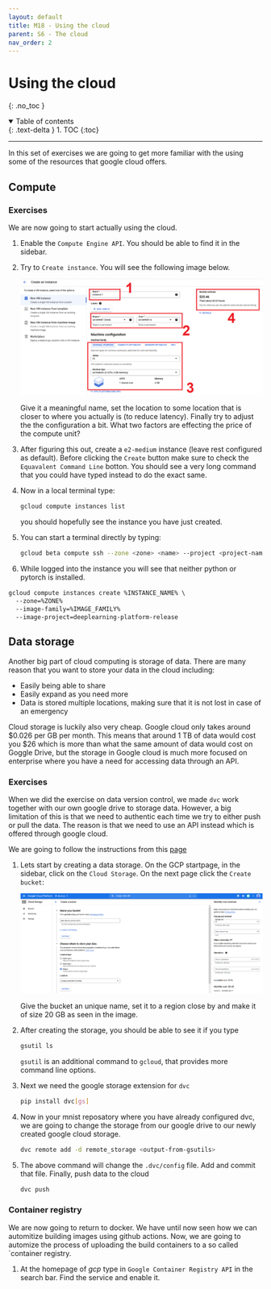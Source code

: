 ```yaml
---
layout: default
title: M18 - Using the cloud
parent: S6 - The cloud
nav_order: 2
---
```


# Using the cloud
{: .no_toc }

<details open markdown="block">
  <summary>
    Table of contents
  </summary>
  {: .text-delta }
1. TOC
{:toc}
</details>

---

In this set of exercises we are going to get more familiar with the using some of the resources that google cloud offers.

## Compute


### Exercises

We are now going to start actually using the cloud.

1. Enable the `Compute Engine API`. You should be able to find it in the sidebar.

2. Try to `Create instance`. You will see the following image below.
   <p align="center">
     <img src="../figures/gcp4.png" width="800" title="hover text">
   </p>
   Give it a meaningful name, set the location to some location that is closer to where you actually is (to reduce latency). Finally try to adjust the the configuration a bit. What two factors are effecting the price of the compute unit? 
   
3. After figuring this out, create a `e2-medium` instance (leave rest configured as default). Before clicking the `Create` button make sure to check the `Equavalent Command Line` botton. You should see a very long command that you could have typed instead to do the exact same.

4. Now in a local terminal type:
   ```bash
   gcloud compute instances list
   ```
   you should hopefully see the instance you have just created.

5. You can start a terminal directly by typing:
   ```bash
   gcloud beta compute ssh --zone <zone> <name> --project <project-name> 
   ```

6. While logged into the instance you will see that neither python or pytorch is installed. 

```
gcloud compute instances create %INSTANCE_NAME% \
  --zone=%ZONE% 
  --image-family=%IMAGE_FAMILY% 
  --image-project=deeplearning-platform-release
```

## Data storage
Another big part of cloud computing is storage of data. There are many reason that you want to store your data in the cloud including:

- Easily being able to share
- Easily expand as you need more
- Data is stored multiple locations, making sure that it is not lost in case of an emergency

Cloud storage is luckily also very cheap. Google cloud only takes around $0.026 per GB per month. This means that around 1 TB of data would cost you $26 which is more than what the same amount of data would cost on Goggle Drive, but the storage in Google cloud is much more focused on enterprise where you have a need for accessing data through an API.

### Exercises
When we did the exercise on data version control, we made `dvc` work together with our own google drive to storage data. However, a big limitation of this is that we need to authentic each time we try to either push or pull the data. The reason is that we need to use an API instead which is offered through google cloud.

We are going to follow the instructions from this [page](https://dvc.org/doc/user-guide/setup-google-drive-remote)

1. Lets start by creating a data storage. On the GCP startpage, in the sidebar, click on the `Cloud Storage`. On the next page click the `Create bucket`:
   <p align="center">
     <img src="../figures/gcp5.png" width="800" title="hover text">
   </p>
   Give the bucket an unique name, set it to a region close by and make it of size 20 GB as seen in the image.

2. After creating the storage, you should be able to see it if you type
   ```bash
   gsutil ls
   ```
   `gsutil` is an additional command to `gcloud`, that provides more command line options.

2. Next we need the google storage extension for `dvc`
   ```bash
   pip install dvc[gs]
   ```

3. Now in your mnist reposatory where you have already configured dvc, we are going to change the storage from our google drive to our newly created google cloud storage.
   ```bash
   dvc remote add -d remote_storage <output-from-gsutils>
   ```

4. The above command will change the `.dvc/config` file. Add and commit that file. Finally, push data to the cloud
   ```bash
   dvc push
   ```

### Container registry

We are now going to return to docker. We have until now seen how we can automitize building images using github actions. Now, we are going to automize the
process of uploading the build containers to a so called `container registry.

1. At the homepage of *gcp* type in `Google Container Registry API` in the search bar. Find the service and enable it.

